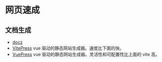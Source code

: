 # 网页速成

## 文档生成

- [docz](https://www.docz.site/)
- [VitePress](https://github.com/vuejs/vitepress) vue 驱动的静态网站生成器。速度比下面的快。
- [VuePress](https://v2.vuepress.vuejs.org/zh/) vue 驱动的静态网站生成器。灵活性和可配置性比上面的 vite 高。
